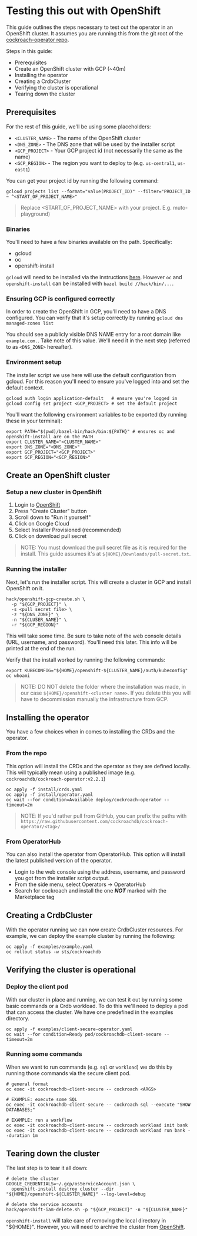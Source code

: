 # Testing this out with OpenShift

This guide outlines the steps necessary to test out the operator in an OpenShift cluster. It assumes you are running
this from the git root of the [cockroach-operator repo](https://github.com/cockroachdb/cockroach-operator).

Steps in this guide:

* Prerequisites
* Create an OpenShift cluster with GCP (~40m)
* Installing the operator
* Creating a CrdbCluster
* Verifying the cluster is operational
* Tearing down the cluster

## Prerequisites

For the rest of this guide, we'll be using some placeholders:

* `<CLUSTER_NAME>` - The name of the OpenShift cluster
* `<DNS_ZONE>` - The DNS zone that will be used by the installer script
* `<GCP_PROJECT>` - Your GCP project id (not necessarily the same as the name)
* `<GCP_REGION>` - The region you want to deploy to (e.g. `us-central1`, `us-east1`)

You can get your project id by running the following command:

```shell
gcloud projects list --format="value(PROJECT_ID)" --filter="PROJECT_ID ~ ^<START_OF_PROJECT_NAME>"
```

> Replace <START_OF_PROJECT_NAME> with your project. E.g. muto-playground)

### Binaries

You'll need to have a few binaries available on the path. Specifically:

* gcloud
* oc
* openshift-install

`gcloud` will need to be installed via the instructions [here](https://cloud.google.com/sdk/docs/install). However `oc`
and `openshift-install` can be installed with `bazel build //hack/bin/...`.

### Ensuring GCP is configured correctly

In order to create the OpenShift in GCP, you'll need to have a DNS configured. You can verify that it's setup correctly
by running `gcloud dns managed-zones list`

You should see a publicly visible DNS NAME entry for a root domain like `example.com.`. Take note of this value. We'll
need it in the next step (referred to as `<DNS_ZONE>` hereafter).

### Environment setup

The installer script we use here will use the default configuration from gcloud. For this reason you'll need to ensure
you've logged into and set the default context.

```shell
gcloud auth login application-default   # ensure you're logged in
gcloud config set project <GCP_PROJECT> # set the default project
```

You'll want the following environment variables to be exported (by running these in your terminal):

```shell
export PATH="$(pwd)/bazel-bin/hack/bin:${PATH}" # ensures oc and openshift-install are on the PATH
export CLUSTER_NAME="<CLUSTER_NAME>"
export DNS_ZONE="<DNS_ZONE>"
export GCP_PROJECT="<GCP_PROJECT>"
export GCP_REGION="<GCP_REGION>"
```

## Create an OpenShift cluster

### Setup a new cluster in OpenShift

1. Login to [OpenShift](https://cloud.redhat.com/openshift/)
2. Press "Create Cluster" button
3. Scroll down to "Run it yourself"
4. Click on Google Cloud
5. Select Installer Provisioned (recommended)
6. Click on download pull secret

> NOTE: You must download the pull secret file as it is required for the install. This guide assumes it's at
`${HOME}/Downloads/pull-secret.txt`.


### Running the installer

Next, let's run the installer script. This will create a cluster in GCP and install OpenShift on it.

```shell
hack/openshift-gcp-create.sh \
  -p "${GCP_PROJECT}" \
  -s <pull secret file> \
  -z "${DNS_ZONE}" \
  -n "${CLUSER_NAME}" \
  -r "${GCP_REGION}"
```

This will take some time. Be sure to take note of the web console details (URL, username, and password). You'll need
this later. This info will be printed at the end of the run.

Verify that the install worked by running the following commands:

```shell
export KUBECONFIG="${HOME}/openshift-${CLUSTER_NAME}/auth/kubeconfig"
oc whoami
```

> NOTE: DO NOT delete the folder where the installation was made, in our case `${HOME}/openshift-<cluster name>`. If you
> delete this you will have to decommission manually the infrastructure from GCP.

## Installing the operator

You have a few choices when in comes to installing the CRDs and the operator.

### From the repo

This option will install the CRDs and the operator as they are defined locally. This will typically mean using a
published image (e.g. `cockroachdb/cockroach-operator:v2.2.1`)

```shell
oc apply -f install/crds.yaml
oc apply -f install/operator.yaml
oc wait --for condition=Available deploy/cockroach-operator --timeout=2m
```

> NOTE: If you'd rather pull from GitHub, you can prefix the paths with
`https://raw.githubusercontent.com/cockroachdb/cockroach-operator/<tag>/`

### From OperatorHub

You can also install the operator from OperatorHub. This option will install the latest published version of the
operator.

* Login to the web console using the address, username, and password you got from the installer script output.
* From the side menu, select Operators -> OperatorHub
* Search for cockroach and install the one _**NOT**_ marked with the Marketplace tag

## Creating a CrdbCluster

With the operator running we can now create CrdbCluster resources. For example, we can deploy the example cluster by
running the following:

```shell
oc apply -f examples/example.yaml
oc rollout status -w sts/cockroachdb
```

## Verifying the cluster is operational

### Deploy the client pod

With our cluster in place and running, we can test it out by running some basic commands or a Crdb workload. To do this
we'll need to deploy a pod that can access the cluster. We have one predefined in the examples directory.

```shell
oc apply -f examples/client-secure-operator.yaml
oc wait --for condition=Ready pod/cockroachdb-client-secure --timeout=2m
```

### Running some commands

When we want to run commands (e.g. `sql` or `workload`) we do this by running those commands via the secure client pod.

```shell
# general format
oc exec -it cockroachdb-client-secure -- cockroach <ARGS>

# EXAMPLE: execute some SQL
oc exec -it cockroachdb-client-secure -- cockroach sql --execute "SHOW DATABASES;"

# EXAMPLE: run a workflow
oc exec -it cockroachdb-client-secure -- cockroach workload init bank
oc exec -it cockroachdb-client-secure -- cockroach workload run bank --duration 1m
```

## Tearing down the cluster

The last step is to tear it all down:

```shell
# delete the cluster
GOOGLE_CREDENTIALS=~/.gcp/osServiceAccount.json \
  openshift-install destroy cluster --dir "${HOME}/openshift-${CLUSTER_NAME}" --log-level=debug

# delete the service accounts
hack/openshift-iam-delete.sh -p "${GCP_PROJECT}" -n "${CLUSTER_NAME}"
```

`openshift-install` will take care of removing the local directory in "${HOME}". However, you will need to archive the
cluster from [OpenShift](https://cloud.redhat.com/openshift/).
